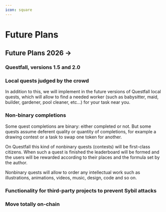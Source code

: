 ```yaml
---
icon: square
---
```


# Future Plans

## Future Plans 2026 ->

### Questfall, versions 1.5 and 2.0

### Local quests judged by the crowd

In addition to this, we will implement in the future versions of Questfall local quests, which will allow to find a needed worker (such as babysitter, maid, builder, gardener, pool cleaner, etc...) for your task near you.

### Non-binary completions

Some quest completions are binary: either completed or not. But some quests assume deferent quality or quantity of completions, for example a drawing contest or a task to swap one token for another.

On Questfall this kind of nonbinary quests (contests) will be first-class citizens. When such a quest is finished the leaderboard will be formed and the users will be rewarded according to their places and the formula set by the author.

Nonbinary quests will allow to order any intellectual work such as illustrations, animations, videos, music, design, code and so on.

### Functionality for third-party projects to prevent Sybil attacks

### Move totally on-chain
